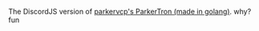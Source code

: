 The DiscordJS version of [parkervcp's ParkerTron (made in golang)](https://github.com/parkervcp/parkertron).
why?
fun
